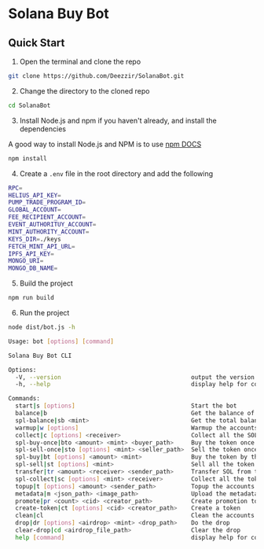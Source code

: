 # Solana Buy Bot

## Quick Start

1. Open the terminal and clone the repo

```bash
git clone https://github.com/Deezzir/SolanaBot.git
```

2. Change the directory to the cloned repo

```bash
cd SolanaBot
```

3. Install Node.js and npm if you haven't already, and install the dependencies

A good way to install Node.js and NPM is to use [npm DOCS](https://docs.npmjs.com/downloading-and-installing-node-js-and-npm)

```bash
npm install
```

4. Create a `.env` file in the root directory and add the following

```bash
RPC=
HELIUS_API_KEY=
PUMP_TRADE_PROGRAM_ID=
GLOBAL_ACCOUNT=
FEE_RECIPIENT_ACCOUNT=
EVENT_AUTHORITUY_ACCOUNT=
MINT_AUTHORITY_ACCOUNT=
KEYS_DIR=./keys
FETCH_MINT_API_URL=
IPFS_API_KEY=
MONGO_URI=
MONGO_DB_NAME=
```

5. Build the project

```bash
npm run build
```

6. Run the project

```bash
node dist/bot.js -h

Usage: bot [options] [command]

Solana Buy Bot CLI

Options:
  -V, --version                                     output the version number
  -h, --help                                        display help for command

Commands:
  start|s [options]                                 Start the bot
  balance|b                                         Get the balance of the accounts
  spl-balance|sb <mint>                             Get the total balance of a token of the accounts
  warmup|w [options]                                Warmup the accounts with the tokens
  collect|c [options] <receiver>                    Collect all the SOL from the accounts to the provided address
  spl-buy-once|bto <amount> <mint> <buyer_path>     Buy the token once with the provided amount
  spl-sell-once|sto [options] <mint> <seller_path>  Sell the token once with the provided amount
  spl-buy|bt [options] <amount> <mint>              Buy the token by the mint from the accounts
  spl-sell|st [options] <mint>                      Sell all the token by the mint from the accounts
  transfer|tr <amount> <receiver> <sender_path>     Transfer SOL from the specified keypair to the receiver
  spl-collect|sc [options] <mint> <receiver>        Collect all the token by the mint from the accounts to the provided address
  topup|t [options] <amount> <sender_path>          Topup the accounts with SOL using the provided keypair
  metadata|m <json_path> <image_path>               Upload the metadata of the token using the provided JSON file
  promote|pr <count> <cid> <creator_path>           Create promotion tokens using the provided keypair
  create-token|ct [options] <cid> <creator_path>    Create a token
  clean|cl                                          Clean the accounts
  drop|dr [options] <airdrop> <mint> <drop_path>    Do the drop
  clear-drop|cd <airdrop_file_path>                 Clear the drop
  help [command]                                    display help for command
```
